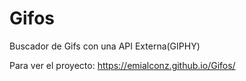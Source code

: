 # Gifos
 Buscador de Gifs con una API Externa(GIPHY)
 
 Para ver el proyecto: https://emialconz.github.io/Gifos/
